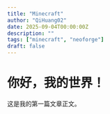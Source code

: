 ```yaml
---
title: "Minecraft"
author: "QiHuang02"
date: 2025-09-04T00:00:00Z
description: ""
tags: ["minecraft", "neoforge"]
draft: false
---
```


# 你好，我的世界！

这是我的第一篇文章正文。